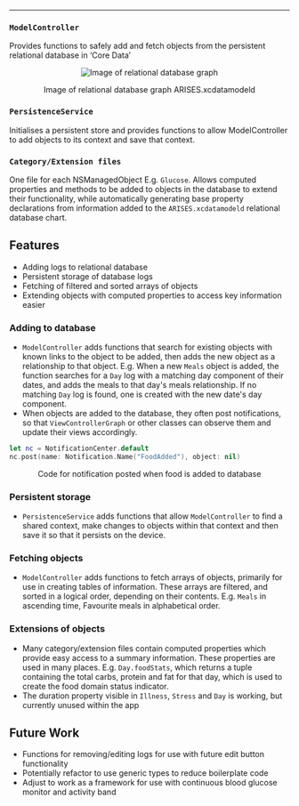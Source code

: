 ---

### `ModelController`
Provides functions to safely add and fetch objects from the persistent relational database in ‘Core Data’

<p align="center">
<img src="https://raw.githubusercontent.com/danwells96/ARISES/master/DocFiles/img/database.png" alt="Image of relational database graph"/>
</p>
<p align="center">
Image of relational database graph ARISES.xcdatamodeld
</p>

### `PersistenceService`
Initialises a persistent store and provides functions to allow ModelController to add objects to its context and save that context.

### `Category/Extension files`
One file for each NSManagedObject E.g. `Glucose`. Allows computed properties and methods to be added to objects in the database to extend their functionality, while automatically generating base property declarations from information added to the `ARISES.xcdatamodeld` relational database chart. 


## Features
* Adding logs to relational database
* Persistent storage of database logs
* Fetching of filtered and sorted arrays of objects 
* Extending objects with computed properties to access key information easier


### Adding to database
* `ModelController` adds functions that search for existing objects with known links to the object to be added, then adds the new object as a relationship to that object. E.g. When a new `Meals` object is added, the function searches for a `Day` log with a matching day component of their dates, and adds the meals to that day's meals relationship. If no matching `Day` log is found, one is created with the new date's day component.
* When objects are added to the database, they often post notifications, so that `ViewControllerGraph` or other classes can observe them and update their views accordingly.

````swift
let nc = NotificationCenter.default
nc.post(name: Notification.Name("FoodAdded"), object: nil)
````
<p align="center">
Code for notification posted when food is added to database
</p>


### Persistent storage
* `PersistenceService` adds functions that allow `ModelController` to find a shared context, make changes to objects within that context and then save it so that it persists on the device.

### Fetching objects
* `ModelController` adds functions to fetch arrays of objects, primarily for use in creating tables of information. These arrays are filtered, and sorted in a logical order, depending on their contents. E.g. `Meals` in ascending time, Favourite meals in alphabetical order.

### Extensions of objects
* Many category/extension files contain computed properties which provide easy access to a summary  information. These properties are used in many places. E.g. `Day.foodStats`, which returns a tuple containing the total carbs, protein and fat for that day, which is used to create the food domain status indicator. 
* The duration property visible in `Illness`, `Stress` and `Day` is working, but currently unused within the app

## Future Work
* Functions for removing/editing logs for use with future edit button functionality
* Potentially refactor to use generic types to reduce boilerplate code
* Adjust to work as a framework for use with continuous blood glucose monitor and activity band

